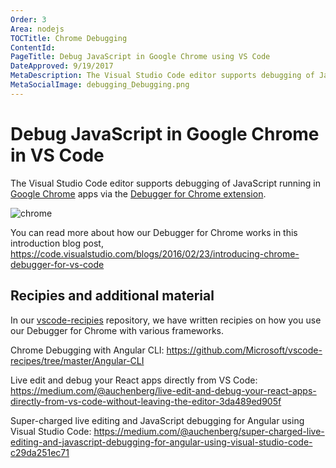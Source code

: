 ```yaml
---
Order: 3
Area: nodejs
TOCTitle: Chrome Debugging
ContentId:
PageTitle: Debug JavaScript in Google Chrome using VS Code
DateApproved: 9/19/2017
MetaDescription: The Visual Studio Code editor supports debugging of JavaScript in Google Chrome. Set breakpoints, step-in, inspect variables and more.
MetaSocialImage: debugging_Debugging.png
---
```

# Debug JavaScript in Google Chrome in VS Code

The Visual Studio Code editor supports debugging of JavaScript running in [Google Chrome](https://electron.atom.io) apps via the [Debugger for Chrome extension](https://marketplace.visualstudio.com/items?itemName=msjsdiag.debugger-for-chrome).

![chrome](images/chrome/chrome-debugger-demo.gif)

You can read more about how our Debugger for Chrome works in this introduction blog post, https://code.visualstudio.com/blogs/2016/02/23/introducing-chrome-debugger-for-vs-code


## Recipies and additional material

In our [vscode-recipies](https://github.com/Microsoft/vscode-recipes) repository, we have written recipies on how you use our Debugger for Chrome with various frameworks.

Chrome Debugging with Angular CLI: https://github.com/Microsoft/vscode-recipes/tree/master/Angular-CLI

Live edit and debug your React apps directly from VS Code: https://medium.com/@auchenberg/live-edit-and-debug-your-react-apps-directly-from-vs-code-without-leaving-the-editor-3da489ed905f

Super-charged live editing and JavaScript debugging for Angular using Visual Studio Code: https://medium.com/@auchenberg/super-charged-live-editing-and-javascript-debugging-for-angular-using-visual-studio-code-c29da251ec71